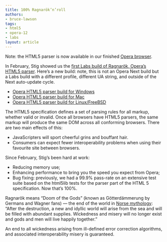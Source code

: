 ```yaml
---
title: 100% Ragnarök’n’roll
authors:
- bruce-lawson
tags:
- html5
- opera-12
- labs
layout: article
---
```


Note: the HTML5 parser is now available in our finished [Opera browser][1].

[1]: http://www.opera.com/browser/

In February, Stig showed us the [first Labs build of Ragnarök, Opera’s HTML5 parser][2]. Here’s a new build: note, this is not an Opera Next build but a Labs build with a different profile, different UA string, and outside of the Next auto-update cycle.

[2]: http://my.opera.com/core/blog/show.dml/26453141

- [Opera HTML5 parser build for Windows][3]
- [Opera HTML5 parser build for Mac][4]
- [Opera HTML5 parser build for Linux/FreeBSD][5]

[3]: http://snapshot.opera.com/labs/HTML5-Parser/Opera-Labs-HTML5-Parser-12.00-26039.en.exe
[4]: http://snapshot.opera.com/labs/HTML5-Parser/Opera-Labs-HTML5-Parser-12.00-26039.dmg
[5]: http://snapshot.opera.com/labs/HTML5-Parser/Linux-FreeBSD/

The HTML5 specification defines a set of parsing rules for all markup, whether valid or invalid. Once all browsers have HTML5 parsers, the same markup will produce the same DOM across all conforming browsers. There are two main effects of this:

- JavaScripters will sport cheerful grins and bouffant hair.
- Consumers can expect fewer interoperability problems when using their favourite site between browsers.

Since February, Stig’s been hard at work:

- Reducing memory use;
- Enhancing performance to bring you the speed you expect from Opera;
- Bug fixing: previously, we had a 99.9% pass-rate on an extensive test suite based on the html5lib tests for the parser part of the HTML 5 specification. Now that’s 100%.

Ragnarök means “Doom of the Gods” (known as Götterdämmerung by Germans and Wagner fans) — the end of the world in [Norse mythology][6]: “After the destruction, a new and idyllic world will arise from the sea and will be filled with abundant supplies. Wickedness and misery will no longer exist and gods and men will live happily together.”

[6]: http://www.pantheon.org/articles/r/ragnarok.html

An end to all wickedness arising from ill-defined error correction algorithms, and associated interoperability misery is guaranteed.